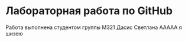 # Лабораторная работа по GitHub
Работа выполнена студентом группы М321 Дасис Светлана
AAAAA я шизею 
